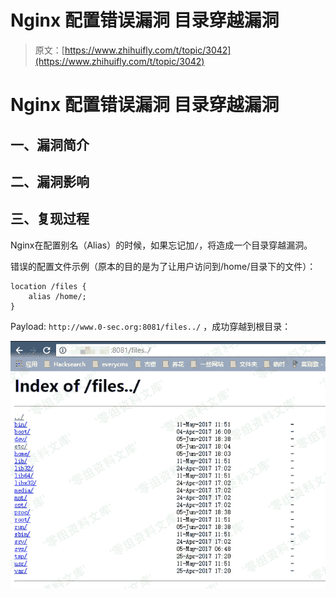 # Nginx 配置错误漏洞 目录穿越漏洞

> 原文：[https://www.zhihuifly.com/t/topic/3042](https://www.zhihuifly.com/t/topic/3042)

# Nginx 配置错误漏洞 目录穿越漏洞

## 一、漏洞简介

## 二、漏洞影响

## 三、复现过程

Nginx在配置别名（Alias）的时候，如果忘记加`/`，将造成一个目录穿越漏洞。

错误的配置文件示例（原本的目的是为了让用户访问到/home/目录下的文件）：

```
location /files {
    alias /home/;
} 
```

Payload: `http://www.0-sec.org:8081/files../` ，成功穿越到根目录：

![image](img/7f193830811532424f5a31b333dfa09d.png)